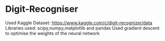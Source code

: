 # Digit-Recogniser
Used Kaggle Dataset: https://www.kaggle.com/c/digit-recognizer/data
Libraries used: scipy,numpy,matplotlib and pandas
Used gradient descent to optimise the weights of the neural network
